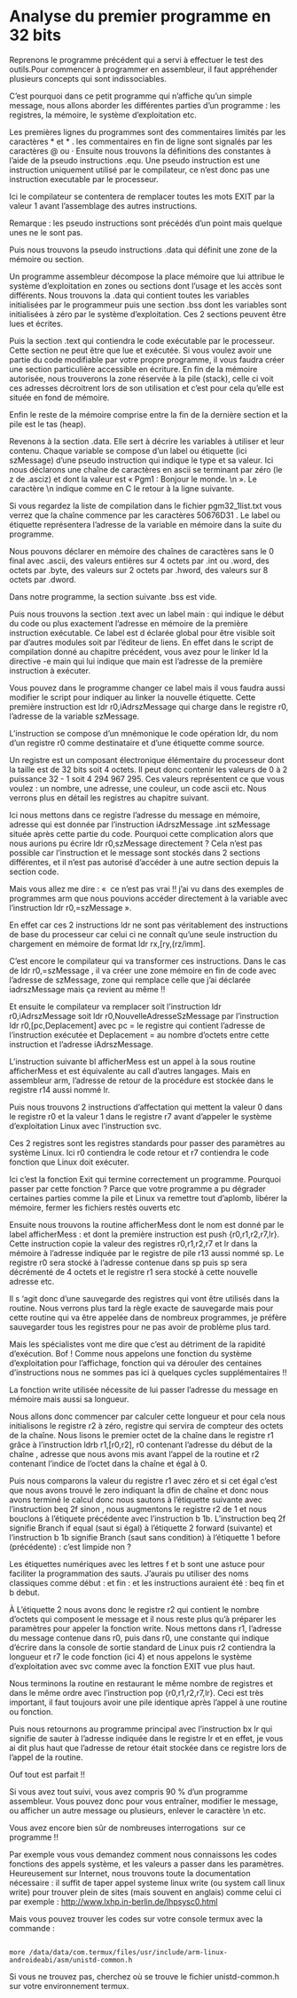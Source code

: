 # Analyse du premier programme en 32 bits
Reprenons le programme précédent qui a servi à effectuer le test des outils.Pour commencer à programmer en assembleur, il faut appréhender plusieurs concepts qui sont indissociables.

C’est pourquoi dans ce petit programme qui n’affiche qu’un simple message, nous allons aborder les différentes parties d’un programme : les registres, la mémoire, le système d’exploitation etc.

Les premières lignes du programmes sont des commentaires limités par les caractères * et * . les commentaires en fin de ligne sont signalés par les caractères @ ou ·
Ensuite nous trouvons la définitions des constantes à l’aide de la pseudo instructions .equ. Une pseudo instruction est une instruction uniquement utilisé par le compilateur, ce n’est donc pas une instruction executable par le processeur.

Ici le compilateur se contentera de remplacer toutes les mots EXIT par la valeur 1 avant l’assemblage des autres instructions.

Remarque : les pseudo instructions sont précédés d’un point mais quelque unes ne le sont pas.

Puis nous trouvons la pseudo instructions .data qui définit une zone de la mémoire ou section.

Un programme assembleur décompose la place mémoire que lui attribue le système d’exploitation en zones ou sections dont l’usage et les accès sont différents. 
Nous trouvons la .data qui contient toutes les variables initialisées par le programmeur puis une section .bss dont les variables sont initialisées à zéro par le système d’exploitation. Ces 2 sections peuvent être lues et écrites.

Puis la section .text qui contiendra le code exécutable par le processeur. Cette section ne peut être que lue et exécutée. Si vous voulez avoir une partie du code modifiable par votre propre programme, il vous faudra créer une section particulière accessible en écriture.
En fin de la mémoire autorisée, nous trouverons la zone réservée à la pile (stack), celle ci voit ces adresses décroitrent lors de son utilisation et c’est pour cela qu’elle est située en fond de mémoire. 

Enfin le reste de la mémoire comprise entre la fin de la dernière section et la pile est le tas (heap).

Revenons à la section .data. Elle sert à décrire les variables à utiliser et leur contenu. Chaque variable se compose d’un label ou étiquette (ici szMessage) d’une pseudo instruction qui indique le type et sa valeur. Ici nous déclarons une chaîne de caractères en ascii se terminant par zéro (le z de .asciz) et dont la valeur est « Pgm1 : Bonjour le monde. \n ». Le caractère \n indique comme en C le retour à la ligne suivante.

Si vous regardez la liste de compilation dans le fichier  pgm32_1list.txt vous verrez que la chaîne commence par les caractères  50676D31 .
Le label ou étiquette représentera l’adresse de la variable en mémoire dans la suite du programme.

Nous pouvons déclarer en mémoire des chaînes de caractères sans le 0 final avec .ascii, des valeurs entières sur 4 octets par .int ou .word, des octets par .byte, des valeurs sur 2 octets par .hword, des valeurs sur 8 octets par .dword.


Dans notre programme, la section suivante .bss est vide.

Puis nous trouvons la section .text avec un label main : qui indique le début du code ou plus exactement l’adresse en mémoire de la première instruction exécutable. Ce label est d éclarée global pour être visible soit par d’autres modules soit par l’éditeur de liens. En effet dans le script de compilation donné au chapitre précédent, vous avez pour le linker ld la directive -e main qui lui indique que main est l’adresse de la première instruction à exécuter. 

Vous pouvez dans le programme changer ce label mais il vous faudra aussi modifier le script pour indiquer au linker la nouvelle étiquette.
Cette première instruction est ldr r0,iAdrszMessage qui charge dans le registre r0, l’adresse de la variable szMessage.

L’instruction se compose d’un mnémonique  le code opération ldr, du nom d’un registre r0 comme destinataire et d’une étiquette comme source.

Un registre est un composant électronique élémentaire du processeur dont la taille est de 32 bits soit 4 octets. Il peut donc contenir les valeurs de 0 à 2 puissance 32 - 1 soit 4 294 967 295. Ces valeurs représentent ce que vous voulez : un nombre, une adresse, une couleur, un code ascii etc. Nous verrons plus en détail les registres au chapitre suivant.

Ici nous mettons dans ce registre l’adresse du message en mémoire, adresse qui est donnée par l’instruction iAdrszMessage .int szMessage située après cette partie du code. Pourquoi cette complication alors que nous aurions pu écrire ldr r0,szMessage directement ? Cela n’est pas possible car l’instruction et le message sont stockés dans 2 sections différentes, et il n’est pas autorisé d’accéder à une autre section depuis la section code.

Mais vous allez me dire : «  ce n’est pas vrai !! j’ai vu dans des exemples de programmes arm que nous pouvions accéder directement à la variable avec l’instruction ldr r0,=szMessage ».

En effet car ces 2 instructions ldr ne sont pas véritablement des instructions de base du processeur car celui ci ne connaît qu’une seule instruction du chargement en mémoire de format ldr rx,[ry,(rz/imm]. 

C’est encore le compilateur qui va transformer ces instructions. Dans le cas de ldr r0,=szMessage , il va créer une zone mémoire en fin de code avec l’adresse de szMessage, zone qui remplace celle que j’ai déclarée iadrszMessage mais ça revient au même !!

Et ensuite le compilateur va remplacer soit l’instruction ldr r0,iAdrszMessage soit ldr r0,NouvelleAdresseSzMessage par l’instruction ldr r0,[pc,Deplacement] avec pc = le registre qui contient l’adresse de l’instruction exécutée et Deplacement = au nombre d’octets entre cette instruction et l’adresse  iAdrszMessage.

L’instruction suivante bl afficherMess est un appel à la sous routine afficherMess et est équivalente au call d’autres langages. Mais en assembleur arm, l’adresse de retour de la procédure est stockée dans le registre r14 aussi nommé  lr.

Puis nous trouvons 2 instructions d’affectation qui mettent la valeur 0 dans le registre r0 et la valeur 1 dans le registre r7 avant d’appeler le système d’exploitation Linux avec l’instruction svc. 

Ces 2 registres sont les registres standards pour passer des paramètres au système Linux. Ici r0 contiendra le code retour et r7 contiendra le code fonction que Linux doit exécuter. 

Ici c’est la fonction Exit qui termine correctement un programme. Pourquoi passer par cette fonction ? Parce que votre programme a pu dégrader certaines parties comme la pile et Linux va remettre tout d’aplomb, libérer la mémoire, fermer les fichiers restés ouverts etc 

Ensuite nous trouvons la routine afficherMess dont le nom est donné par le label afficherMess : et dont la première instruction est push {r0,r1,r2,r7,lr}.
Cette instruction copie la valeur des registres r0,r1,r2,r7 et lr dans la mémoire à l’adresse indiquée par le registre de pile r13 aussi nommé sp. Le registre r0 sera stocké à l’adresse contenue dans sp puis sp sera décrémenté de 4 octets et le registre r1 sera stocké à cette nouvelle adresse etc.

Il s ‘agit donc d’une sauvegarde des registres qui vont être utilisés dans la routine. Nous verrons plus tard la règle exacte de sauvegarde mais  pour cette routine qui va être appelée dans de nombreux programmes, je préfère sauvegarder tous les registres pour ne pas avoir de problème plus tard. 

Mais les spécialistes vont me dire que c’est au détriment de la rapidité d’exécution. Bof ! Comme nous appelons une fonction du système d’exploitation pour l’affichage, fonction qui va dérouler des centaines d’instructions nous ne sommes pas ici à quelques cycles supplémentaires !!

La fonction write utilisée nécessite de lui passer l’adresse du message en mémoire mais aussi sa longueur. 

Nous allons donc commencer par calculer cette longueur et pour cela nous initialisons le registre r2 à zéro, registre qui servira de compteur des octets de la chaîne.
Nous lisons le premier octet de la chaîne  dans le registre r1 grâce à l’instruction ldrb r1,[r0,r2], r0 contenant l’adresse du début de la chaîne , adresse que nous avons mis avant l’appel de la routine et r2 contenant l’indice de l’octet dans la chaîne et égal à  0.

Puis nous comparons la valeur du  registre r1 avec zéro et si cet égal c’est que nous avons trouvé le zero indiquant la dfin de chaîne et donc nous avons terminé le calcul donc nous sautons à l’étiquette suivante avec l’instruction beq 2f  sinon , nous augmentons le registre r2 de 1 et nous bouclons à l’étiquete précédente avec l’instruction b 1b.
L’instruction beq 2f signifie Branch if equal (saut si égal) à l’étiquette 2 forward (suivante) et l’instruction b 1b signifie Branch (saut sans condition) à l’étiquette 1 before (précédente) : c’est limpide non ?

Les étiquettes numériques avec les lettres f et b sont une astuce pour faciliter la programmation des sauts. J’aurais pu utiliser des noms classiques comme début : et fin : et les instructions auraient été : beq fin et b debut.

À L’étiquette 2 nous avons donc le registre r2 qui contient le nombre d’octets qui composent le message et il nous reste plus qu’à préparer les paramètres pour appeler la fonction write. Nous mettons dans r1, l’adresse du message contenue dans r0, puis dans r0, une constante qui indique d’écrire dans la console de sortie standard de Linux puis r2 contiendra la longueur et r7 le code fonction (ici 4) et nous appelons le système d’exploitation avec svc comme avec la fonction EXIT vue plus haut.

Nous terminons la routine en restaurant le même nombre de registres et dans le même ordre avec l’instruction pop {r0,r1,r2,r7,lr}. Ceci est très important, il faut toujours avoir une pile identique après l’appel à une routine ou fonction.

Puis nous retournons au programme principal avec l’instruction bx lr qui signifie de sauter à l’adresse indiquée dans le registre lr et en effet, je vous ai dit plus haut que l’adresse de retour était stockée dans ce registre lors de l’appel de la routine.

Ouf tout est parfait !! 

Si vous avez tout suivi, vous avez compris 90 % d’un programme assembleur. Vous pouvez donc pour vous entraîner, modifier le message, ou afficher un autre message ou plusieurs, enlever le caractère \n etc.

Vous avez encore bien sûr de nombreuses interrogations  sur ce programme !! 

Par exemple vous vous demandez comment nous connaissons les codes fonctions des appels système, et les valeurs a passer dans les paramètres. Heureusement sur Internet, nous trouvons toute la documentation nécessaire : il suffit de taper appel systeme linux write (ou system call linux write) pour trouver plein de sites (mais souvent en anglais) comme celui ci par exemple :
http://www.lxhp.in-berlin.de/lhpsysc0.html

Mais vous pouvez trouver les codes sur votre console termux avec la commande :

```shell

more /data/data/com.termux/files/usr/include/arm-linux-androideabi/asm/unistd-common.h

```

Si vous ne trouvez pas, cherchez où se trouve le fichier unistd-common.h sur votre environnement termux.
